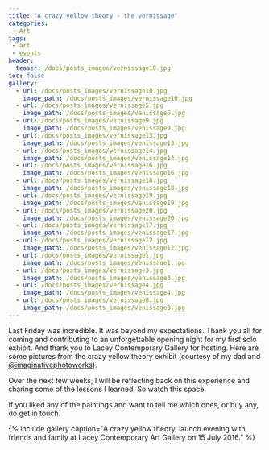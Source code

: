```yaml
---
title: "A crazy yellow theory - the vernissage"
categories:
 - Art
tags:
 - art
 - events
header:
  teaser: /docs/posts_images/vernissage10.jpg
toc: false
gallery: 
  - url: /docs/posts_images/vernissage10.jpg
    image_path: /docs/posts_images/vernissage10.jpg
  - url: /docs/posts_images/vernissage5.jpg
    image_path: /docs/posts_images/venissage5.jpg
  - url: /docs/posts_images/vernissage9.jpg
    image_path: /docs/posts_images/venissage9.jpg
  - url: /docs/posts_images/vernissage13.jpg
    image_path: /docs/posts_images/venissage13.jpg
  - url: /docs/posts_images/vernissage14.jpg
    image_path: /docs/posts_images/venissage14.jpg
  - url: /docs/posts_images/vernissage16.jpg
    image_path: /docs/posts_images/venissage16.jpg
  - url: /docs/posts_images/vernissage18.jpg
    image_path: /docs/posts_images/venissage18.jpg    
  - url: /docs/posts_images/vernissage19.jpg
    image_path: /docs/posts_images/venissage19.jpg    
  - url: /docs/posts_images/vernissage20.jpg
    image_path: /docs/posts_images/venissage20.jpg
  - url: /docs/posts_images/vernissage17.jpg
    image_path: /docs/posts_images/venissage17.jpg 
  - url: /docs/posts_images/vernissage12.jpg
    image_path: /docs/posts_images/venissage12.jpg 
  - url: /docs/posts_images/vernissage1.jpg
    image_path: /docs/posts_images/venissage1.jpg
  - url: /docs/posts_images/vernissage3.jpg
    image_path: /docs/posts_images/venissage3.jpg 
  - url: /docs/posts_images/vernissage4.jpg
    image_path: /docs/posts_images/venissage4.jpg 
  - url: /docs/posts_images/vernissage8.jpg
    image_path: /docs/posts_images/venissage8.jpg      
---  
```


Last Friday was incredible. It was beyond my expectations. Thank you all for coming and contributing to an unforgettable opening night for my first solo exhibit. And thank you to Lacey Contemporary Gallery for hosting. Here are some pictures from the crazy yellow theory exhibit (courtesy of my dad and [@imaginativephotoworks](https://www.instagram.com/imaginativephotoworks/)).

Over the next few weeks, I will be reflecting back on this experience and sharing some of the lessons I learned. So watch this space.

If you liked any of the paintings and want to tell me which ones, or buy any, do get in touch.

{% include gallery caption="A crazy yellow theory, launch evening with friends and family at Lacey Contemporary Art Gallery on 15 July 2016." %}